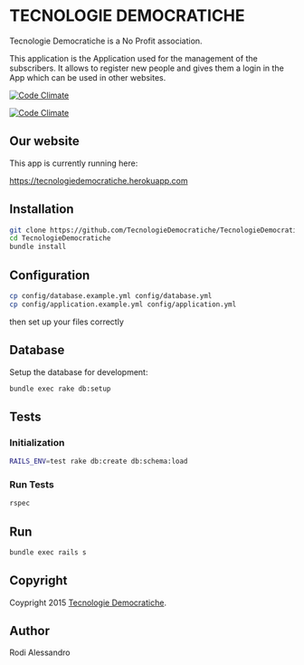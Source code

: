 # TECNOLOGIE DEMOCRATICHE

Tecnologie Democratiche is a No Profit association.

This application is the Application used for the management of the subscribers.
It allows to register new people and gives them a login in the App which can be used in other websites.

[![Code Climate](https://codeclimate.com/github/TecnologieDemocratiche/TecnologieDemocratiche/badges/gpa.svg)](https://codeclimate.com/github/TecnologieDemocratiche/TecnologieDemocratiche)

[![Code Climate](https://codeclimate.com/repos/5514481de30ba01b2f004c1a/badges/4d540251ccdd0f445180/gpa.svg)](https://codeclimate.com/repos/5514481de30ba01b2f004c1a/feed)

## Our website

This app is currently running here:

https://tecnologiedemocratiche.herokuapp.com


## Installation

```sh
git clone https://github.com/TecnologieDemocratiche/TecnologieDemocratiche.git
cd TecnologieDemocratiche
bundle install
```

## Configuration

```sh
cp config/database.example.yml config/database.yml
cp config/application.example.yml config/application.yml
```

then set up your files correctly

## Database

Setup the database for development:

```sh
bundle exec rake db:setup
```

## Tests

### Initialization

```sh
RAILS_ENV=test rake db:create db:schema:load
```

### Run Tests

```sh
rspec
```

## Run

```sh
bundle exec rails s
```

## Copyright

Coypright 2015 [Tecnologie Democratiche](http://www.tecnologiedemocratiche.it).

## Author

Rodi Alessandro

